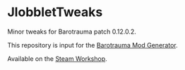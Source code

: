 # JlobbletTweaks

Minor tweaks for Barotrauma patch 0.12.0.2.

This repository is input for the [Barotrauma Mod Generator](https://github.com/Jlobblet/Barotrauma-Mod-Generator).

Available on the [Steam Workshop](https://steamcommunity.com/sharedfiles/filedetails/?id=2401124009).
